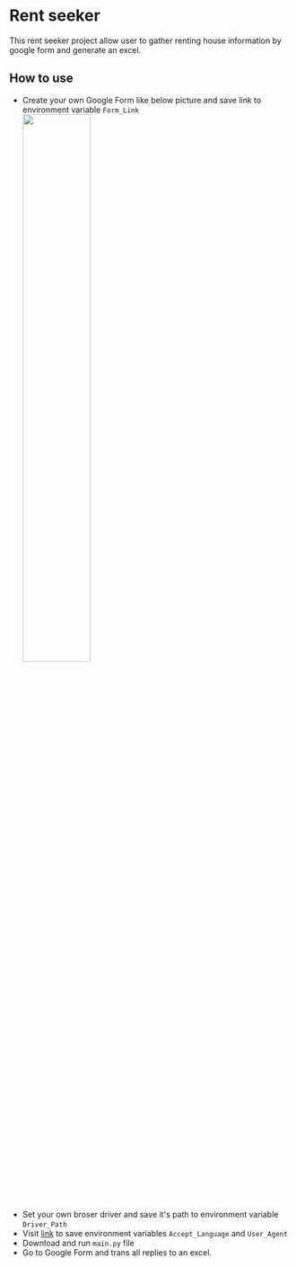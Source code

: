 # Rent seeker
This rent seeker project allow user to gather renting house information by google form and generate an excel.

## How to use
- Create your own Google Form like below picture and save link to environment variable `Form_Link`  
  <img src="/form.jpg" width="50%" height="50%">  
- Set your own broser driver and save it's path to environment variable `Driver_Path`
- Visit [link](http://myhttpheader.com/) to save environment variables `Accept_Language` and `User_Agent`
- Download and run `main.py` file
- Go to Google Form and trans all replies to an excel.

